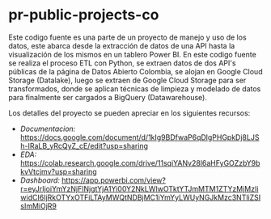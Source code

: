 # pr-public-projects-co
Este codigo fuente es una parte de un proyecto de manejo y uso de los datos, este abarca desde la extracción de datos de una API hasta la visualización de los mismos en un tablero Power BI. En este codigo fuente se realiza el proceso ETL con Python, se extraen datos de dos API's públicas de la página de Datos Abierto Colombia, se alojan en Google Cloud Storage (Datalake), luego se extraen de Google Cloud Storage para ser transformados, donde se aplican técnicas de limpieza y modelado de datos para finalmente ser cargados a BigQuery (Datawarehouse). 

Los detalles del proyecto se pueden apreciar en los siguientes recursos:
*    *Documentacion:*  https://docs.google.com/document/d/1kIg9BDfwaP6qDlgPHGpkDj8LJSh-IRaLB_yRcQyZ_cE/edit?usp=sharing
*    *EDA:* https://colab.research.google.com/drive/11sqiYANv28l6aHFyGOZzbY9bkvVtcjmv?usp=sharing
*    *Dashboard:* https://app.powerbi.com/view?r=eyJrIjoiYmYzNjFlNjgtYjA1Yi00Y2NkLWIwOTktYTJmMTM1ZTYzMjMzIiwidCI6IjRkOTYxOTFiLTAyMWQtNDBjMC1iYmYyLWUyNGJkMzc3NTliZSIsImMiOjR9
